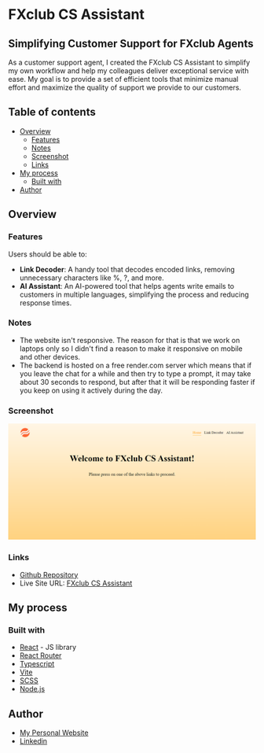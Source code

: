 # FXclub CS Assistant

## Simplifying Customer Support for FXclub Agents

As a customer support agent, I created the FXclub CS Assistant to simplify my own workflow and help my colleagues deliver exceptional service with ease. My goal is to provide a set of efficient tools that minimize manual effort and maximize the quality of support we provide to our customers.

## Table of contents

- [Overview](#overview)
  - [Features](#features)
  - [Notes](#notes)
  - [Screenshot](#screenshot)
  - [Links](#links)
- [My process](#my-process)
  - [Built with](#built-with)
- [Author](#author)

## Overview

### Features

Users should be able to:

- **Link Decoder**: A handy tool that decodes encoded links, removing unnecessary characters like %, ?, and more.
- **AI Assistant**: An AI-powered tool that helps agents write emails to customers in multiple languages, simplifying the process and reducing response times.

### Notes

- The website isn't responsive. The reason for that is that we work on laptops only so I didn't find a reason to make it responsive on mobile and other devices.
- The backend is hosted on a free render.com server which means that if you leave the chat for a while and then try to type a prompt, it may take about 30 seconds to respond, but after that it will be responding faster if you keep on using it actively during the day.

### Screenshot

![FXclub CS Assistant screenshot](image.png)

### Links

- [Github Repository](https://github.com/simokitkat/fxclub-cs-assistant)
- Live Site URL: [FXclub CS Assistant](https://fxclub-cs-assistant.netlify.app/)

## My process

### Built with

- [React](https://reactjs.org/) - JS library
- [React Router](https://reactrouter.com/)
- [Typescript](https://www.typescriptlang.org/)
- [Vite](https://vitejs.dev/)
- [SCSS](https://sass-lang.com/)
- [Node.js](https://nodejs.org/en/)

## Author

- [My Personal Website](https://islam-soliman.netlify.app/)
- [Linkedin](https://www.linkedin.com/in/islamsoliman92)
